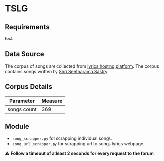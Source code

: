 # TSLG
## Requirements
bs4
## Data Source
The corpus of songs are collected from [lyrics hosting platform](https://telugulyrics.com/lyricist/sirivennela-seetharama-sastry/). The corpus contains songs written by [Shri Seetharama Sastry](https://en.wikipedia.org/wiki/Sirivennela_Seetharama_Sastry). 
## Corpus Details
| Parameter | Measure |
| --- | --- |
| songs count | 369 |

## Module
- `song_scrapper.py` for scrapping individual songs.
- `song_url_scrapper.py` for scrapping url to songs lyrics webpage.

⚠️ **Follow a timeout of atleast 2 seconds for every request to the forum** 

